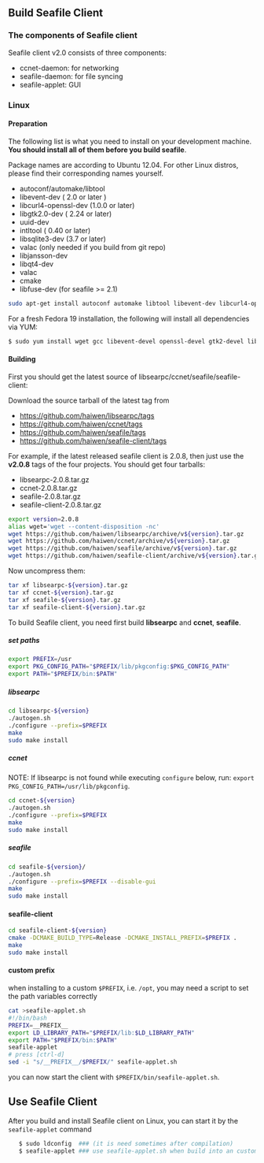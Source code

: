 ## Build Seafile Client ##

### The components of Seafile client ###

Seafile client v2.0 consists of three components:

* ccnet-daemon: for networking
* seafile-daemon: for file syncing
* seafile-applet: GUI

### Linux ###

#### Preparation ####

The following list is what you need to install on your development machine. __You should install all of them before you build seafile__.

Package names are according to Ubuntu 12.04. For other Linux distros, please find their corresponding names yourself.

* autoconf/automake/libtool
* libevent-dev ( 2.0 or later )
* libcurl4-openssl-dev  (1.0.0 or later)
* libgtk2.0-dev ( 2.24 or later)
* uuid-dev
* intltool ( 0.40 or later) 
* libsqlite3-dev (3.7 or later)
* valac  (only needed if you build from git repo)
* libjansson-dev
* libqt4-dev
* valac
* cmake
* libfuse-dev (for seafile >= 2.1)

```bash
sudo apt-get install autoconf automake libtool libevent-dev libcurl4-openssl-dev libgtk2.0-dev uuid-dev intltool libsqlite3-dev valac libjansson-dev libqt4-dev cmake libfuse-dev
```
For a fresh Fedora 19 installation, the following will install all dependencies via YUM:

```bash
$ sudo yum install wget gcc libevent-devel openssl-devel gtk2-devel libuuid-devel sqlite-devel jansson-devel intltool cmake qt-devel fuse-devel
```

#### Building ####

First you should get the latest source of libsearpc/ccnet/seafile/seafile-client:

Download the source tarball of the latest tag from 

- https://github.com/haiwen/libsearpc/tags
- https://github.com/haiwen/ccnet/tags
- https://github.com/haiwen/seafile/tags
- https://github.com/haiwen/seafile-client/tags

For example, if the latest released seafile client is 2.0.8, then just use the **v2.0.8** tags of the four projects. You should get four tarballs:

- libsearpc-2.0.8.tar.gz
- ccnet-2.0.8.tar.gz
- seafile-2.0.8.tar.gz
- seafile-client-2.0.8.tar.gz

```sh
export version=2.0.8
alias wget='wget --content-disposition -nc'
wget https://github.com/haiwen/libsearpc/archive/v${version}.tar.gz
wget https://github.com/haiwen/ccnet/archive/v${version}.tar.gz
wget https://github.com/haiwen/seafile/archive/v${version}.tar.gz
wget https://github.com/haiwen/seafile-client/archive/v${version}.tar.gz
```

Now uncompress them:

```sh
tar xf libsearpc-${version}.tar.gz
tar xf ccnet-${version}.tar.gz
tar xf seafile-${version}.tar.gz
tar xf seafile-client-${version}.tar.gz
```

To build Seafile client, you need first build **libsearpc** and **ccnet**, **seafile**.

##### set paths #####
```bash
export PREFIX=/usr
export PKG_CONFIG_PATH="$PREFIX/lib/pkgconfig:$PKG_CONFIG_PATH"
export PATH="$PREFIX/bin:$PATH"
```

##### libsearpc #####

```bash
cd libsearpc-${version}
./autogen.sh
./configure --prefix=$PREFIX
make
sudo make install
```

##### ccnet #####

NOTE: If libsearpc is not found while executing `configure` below, run: `export PKG_CONFIG_PATH=/usr/lib/pkgconfig`.

```bash
cd ccnet-${version}
./autogen.sh
./configure --prefix=$PREFIX
make
sudo make install
```

##### seafile #####

```bash
cd seafile-${version}/
./autogen.sh
./configure --prefix=$PREFIX --disable-gui
make
sudo make install
```

#### seafile-client ####

```bash
cd seafile-client-${version}
cmake -DCMAKE_BUILD_TYPE=Release -DCMAKE_INSTALL_PREFIX=$PREFIX .
make
sudo make install
```

#### custom prefix ####
when installing to a custom ```$PREFIX```, i.e. ```/opt```, you may need a script to set the path variables correctly

```bash
cat >seafile-applet.sh
#!/bin/bash                                                
PREFIX=__PREFIX__
export LD_LIBRARY_PATH="$PREFIX/lib:$LD_LIBRARY_PATH"
export PATH="$PREFIX/bin:$PATH"
seafile-applet
# press [ctrl-d]
sed -i "s/__PREFIX__/$PREFIX/" seafile-applet.sh
```
you can now start the client with ```$PREFIX/bin/seafile-applet.sh```. 

## Use Seafile Client ##

After you build and install Seafile client on Linux, you can start it by the `seafile-applet` command
```sh
   $ sudo ldconfig  ### (it is need sometimes after compilation)
   $ seafile-applet ### use seafile-applet.sh when build into an custom prefix
```